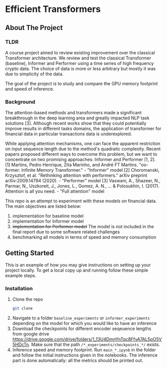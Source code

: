 # Efficient Transformers

## About The Project
### TLDR
A course project aimed to review existing improvement over the classical Transformer architecture. We review and test the classical Transformer (baseline), Informer and Performer using a time series of high frequency crypto data. The choice of data is more or less arbitrary but mostly it was due to simplicity of the data.

The goal of the project is to study and compare the GPU memory footprint and speed of inference.

### Background
The attention-based methods and transformers made a significant breakthrough in the deep learning area and greatly impacted NLP task solutions [3]. Although recent works show that they could potentially improve results in different tasks domains, the application of transformer for financial data in particular transactions data is underexplored.

While applying attention mechanisms, one can face the apparent restriction on input sequence length due to the method's quadratic complexity. Recent papers proposed different ways to overcome this problem, but we want to concentrate on two promising approaches: Informer and Performer [1, 2].                                                                                                                                                                                                                                                                                      
[1] Martins, Pedro Henrique, Zita Marinho, and André FT Martins. "oo-former: Infinite Memory Transformer." - "Informer" model
[2] Choromanski, Krzysztof, et al. "Rethinking attention with performers." arXiv preprint arXiv:2009.14794 (2020). - "Performer" model
[3] Vaswani, A., Shazeer, N., Parmar, N., Uszkoreit, J., Jones, L., Gomez, A. N., ... & Polosukhin, I. (2017). Attention is all you need. - "Full attention" model

This repo is an attempt to experiment with these models on financial data. The main objectives are listed below:

1) implementation for baseline model
2) implementation for Informer model
3) ~~implementation for Performer model~~ The model is not included in the final report due to some software related challenges
4) benchmarking all models in terms of speed and memory consumption

## Getting Started

This is an example of how you may give instructions on setting up your project locally.
To get a local copy up and running follow these simple example steps.

### Installation

1. Clone the repo
   ```sh
   git clone 
   ```
2. Navigate to a folder ```baseline_experiments``` or ```informer_experiments``` depending on the model for which you would like to have an inference
3. Download the checkpoints for different encoder seqeuence lengths from google drive https://drive.google.com/drive/folders/1_13U4DmnYnTqc8FfvA7AL5pO5V5HDcTn. Make sure that the path ```/*_experiments/checkpoints_*/``` exists. 
4. Inference speed and memory footprint. Run ```main_*.ipynb``` in the folder and follow the initial instructions given in the notebooks. The inference part is done automatically: all the metrics should be printed out.

